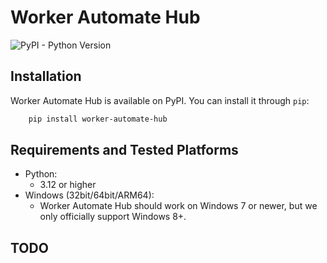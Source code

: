 # Worker Automate Hub

![PyPI - Python Version](https://img.shields.io/pypi/pyversions/worker-automate-hub)

## Installation

Worker Automate Hub is available on PyPI. You can install it through `pip`:

```bash
    pip install worker-automate-hub
```

## Requirements and Tested Platforms

- Python:
  - 3.12 or higher
- Windows (32bit/64bit/ARM64):
  - Worker Automate Hub should work on Windows 7 or newer, but we only officially support Windows 8+.

## TODO

